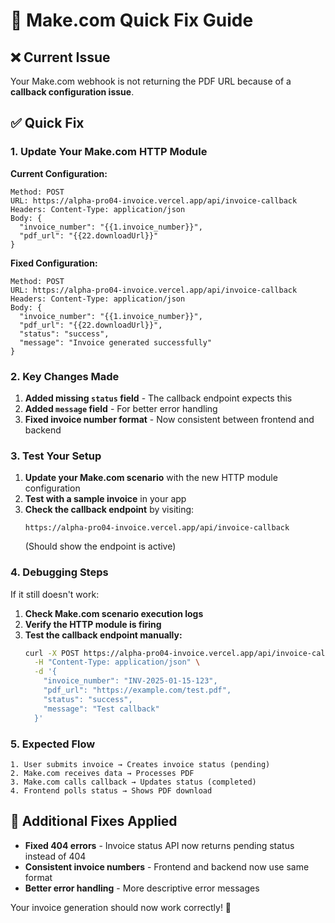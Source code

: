# 🚨 Make.com Quick Fix Guide

## ❌ Current Issue
Your Make.com webhook is not returning the PDF URL because of a **callback configuration issue**.

## ✅ Quick Fix

### 1. Update Your Make.com HTTP Module

**Current Configuration:**
```
Method: POST
URL: https://alpha-pro04-invoice.vercel.app/api/invoice-callback
Headers: Content-Type: application/json
Body: {
  "invoice_number": "{{1.invoice_number}}",
  "pdf_url": "{{22.downloadUrl}}"
}
```

**Fixed Configuration:**
```
Method: POST
URL: https://alpha-pro04-invoice.vercel.app/api/invoice-callback
Headers: Content-Type: application/json
Body: {
  "invoice_number": "{{1.invoice_number}}",
  "pdf_url": "{{22.downloadUrl}}",
  "status": "success",
  "message": "Invoice generated successfully"
}
```

### 2. Key Changes Made

1. **Added missing `status` field** - The callback endpoint expects this
2. **Added `message` field** - For better error handling
3. **Fixed invoice number format** - Now consistent between frontend and backend

### 3. Test Your Setup

1. **Update your Make.com scenario** with the new HTTP module configuration
2. **Test with a sample invoice** in your app
3. **Check the callback endpoint** by visiting:
   ```
   https://alpha-pro04-invoice.vercel.app/api/invoice-callback
   ```
   (Should show the endpoint is active)

### 4. Debugging Steps

If it still doesn't work:

1. **Check Make.com scenario execution logs**
2. **Verify the HTTP module is firing**
3. **Test the callback endpoint manually:**
   ```bash
   curl -X POST https://alpha-pro04-invoice.vercel.app/api/invoice-callback \
     -H "Content-Type: application/json" \
     -d '{
       "invoice_number": "INV-2025-01-15-123",
       "pdf_url": "https://example.com/test.pdf",
       "status": "success",
       "message": "Test callback"
     }'
   ```

### 5. Expected Flow

```
1. User submits invoice → Creates invoice status (pending)
2. Make.com receives data → Processes PDF
3. Make.com calls callback → Updates status (completed)
4. Frontend polls status → Shows PDF download
```

## 🔧 Additional Fixes Applied

- **Fixed 404 errors** - Invoice status API now returns pending status instead of 404
- **Consistent invoice numbers** - Frontend and backend now use same format
- **Better error handling** - More descriptive error messages

Your invoice generation should now work correctly! 🎉

